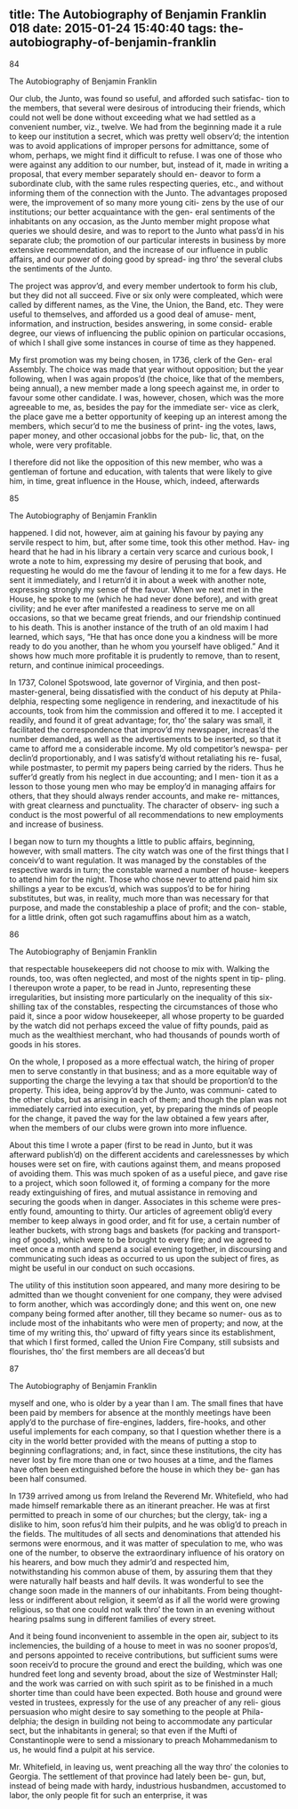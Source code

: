 title: The Autobiography of Benjamin Franklin 018
date: 2015-01-24 15:40:40
tags: the-autobiography-of-benjamin-franklin
---

84

The Autobiography of Benjamin Franklin

Our club, the Junto, was found so useful, and afforded such satisfac- tion to the members, that several were desirous of introducing their friends, which could not well be done without exceeding what we had settled as a convenient number, viz., twelve. We had from the beginning made it a rule to keep our institution a secret, which was pretty well observ’d; the intention was to avoid applications of improper persons for admittance, some of whom, perhaps, we might find it difficult to refuse. I was one of those who were against any addition to our number, but, instead of it, made in writing a proposal, that every member separately should en- deavor to form a subordinate club, with the same rules respecting queries, etc., and without informing them of the connection with the Junto. The advantages proposed were, the improvement of so many more young citi- zens by the use of our institutions; our better acquaintance with the gen- eral sentiments of the inhabitants on any occasion, as the Junto member might propose what queries we should desire, and was to report to the Junto what pass’d in his separate club; the promotion of our particular interests in business by more extensive recommendation, and the increase of our influence in public affairs, and our power of doing good by spread- ing thro’ the several clubs the sentiments of the Junto.

The project was approv’d, and every member undertook to form his club, but they did not all succeed. Five or six only were compleated, which were called by different names, as the Vine, the Union, the Band, etc. They were useful to themselves, and afforded us a good deal of amuse- ment, information, and instruction, besides answering, in some consid- erable degree, our views of influencing the public opinion on particular occasions, of which I shall give some instances in course of time as they happened.

My first promotion was my being chosen, in 1736, clerk of the Gen- eral Assembly. The choice was made that year without opposition; but the year following, when I was again propos’d (the choice, like that of the members, being annual), a new member made a long speech against me, in order to favour some other candidate. I was, however, chosen, which was the more agreeable to me, as, besides the pay for the immediate ser- vice as clerk, the place gave me a better opportunity of keeping up an interest among the members, which secur’d to me the business of print- ing the votes, laws, paper money, and other occasional jobbs for the pub- lic, that, on the whole, were very profitable.

I therefore did not like the opposition of this new member, who was a gentleman of fortune and education, with talents that were likely to give him, in time, great influence in the House, which, indeed, afterwards

85

The Autobiography of Benjamin Franklin

happened. I did not, however, aim at gaining his favour by paying any servile respect to him, but, after some time, took this other method. Hav- ing heard that he had in his library a certain very scarce and curious book, I wrote a note to him, expressing my desire of perusing that book, and requesting he would do me the favour of lending it to me for a few days. He sent it immediately, and I return’d it in about a week with another note, expressing strongly my sense of the favour. When we next met in the House, he spoke to me (which he had never done before), and with great civility; and he ever after manifested a readiness to serve me on all occasions, so that we became great friends, and our friendship continued to his death. This is another instance of the truth of an old maxim I had learned, which says, “He that has once done you a kindness will be more ready to do you another, than he whom you yourself have obliged.” And it shows how much more profitable it is prudently to remove, than to resent, return, and continue inimical proceedings.

In 1737, Colonel Spotswood, late governor of Virginia, and then post- master-general, being dissatisfied with the conduct of his deputy at Phila- delphia, respecting some negligence in rendering, and inexactitude of his accounts, took from him the commission and offered it to me. I accepted it readily, and found it of great advantage; for, tho’ the salary was small, it facilitated the correspondence that improv’d my newspaper, increas’d the number demanded, as well as the advertisements to be inserted, so that it came to afford me a considerable income. My old competitor’s newspa- per declin’d proportionably, and I was satisfy’d without retaliating his re- fusal, while postmaster, to permit my papers being carried by the riders. Thus he suffer’d greatly from his neglect in due accounting; and I men- tion it as a lesson to those young men who may be employ’d in managing affairs for others, that they should always render accounts, and make re- mittances, with great clearness and punctuality. The character of observ- ing such a conduct is the most powerful of all recommendations to new employments and increase of business.

I began now to turn my thoughts a little to public affairs, beginning, however, with small matters. The city watch was one of the first things that I conceiv’d to want regulation. It was managed by the constables of the respective wards in turn; the constable warned a number of house- keepers to attend him for the night. Those who chose never to attend paid him six shillings a year to be excus’d, which was suppos’d to be for hiring substitutes, but was, in reality, much more than was necessary for that purpose, and made the constableship a place of profit; and the con- stable, for a little drink, often got such ragamuffins about him as a watch,

86

The Autobiography of Benjamin Franklin

that respectable housekeepers did not choose to mix with. Walking the rounds, too, was often neglected, and most of the nights spent in tip- pling. I thereupon wrote a paper, to be read in Junto, representing these irregularities, but insisting more particularly on the inequality of this six- shilling tax of the constables, respecting the circumstances of those who paid it, since a poor widow housekeeper, all whose property to be guarded by the watch did not perhaps exceed the value of fifty pounds, paid as much as the wealthiest merchant, who had thousands of pounds worth of goods in his stores.

On the whole, I proposed as a more effectual watch, the hiring of proper men to serve constantly in that business; and as a more equitable way of supporting the charge the levying a tax that should be proportion’d to the property. This idea, being approv’d by the Junto, was communi- cated to the other clubs, but as arising in each of them; and though the plan was not immediately carried into execution, yet, by preparing the minds of people for the change, it paved the way for the law obtained a few years after, when the members of our clubs were grown into more influence.

About this time I wrote a paper (first to be read in Junto, but it was afterward publish’d) on the different accidents and carelessnesses by which houses were set on fire, with cautions against them, and means proposed of avoiding them. This was much spoken of as a useful piece, and gave rise to a project, which soon followed it, of forming a company for the more ready extinguishing of fires, and mutual assistance in removing and securing the goods when in danger. Associates in this scheme were pres- ently found, amounting to thirty. Our articles of agreement oblig’d every member to keep always in good order, and fit for use, a certain number of leather buckets, with strong bags and baskets (for packing and transport- ing of goods), which were to be brought to every fire; and we agreed to meet once a month and spend a social evening together, in discoursing and communicating such ideas as occurred to us upon the subject of fires, as might be useful in our conduct on such occasions.

The utility of this institution soon appeared, and many more desiring to be admitted than we thought convenient for one company, they were advised to form another, which was accordingly done; and this went on, one new company being formed after another, till they became so numer- ous as to include most of the inhabitants who were men of property; and now, at the time of my writing this, tho’ upward of fifty years since its establishment, that which I first formed, called the Union Fire Company, still subsists and flourishes, tho’ the first members are all deceas’d but

87

The Autobiography of Benjamin Franklin

myself and one, who is older by a year than I am. The small fines that have been paid by members for absence at the monthly meetings have been apply’d to the purchase of fire-engines, ladders, fire-hooks, and other useful implements for each company, so that I question whether there is a city in the world better provided with the means of putting a stop to beginning conflagrations; and, in fact, since these institutions, the city has never lost by fire more than one or two houses at a time, and the flames have often been extinguished before the house in which they be- gan has been half consumed.

In 1739 arrived among us from Ireland the Reverend Mr. Whitefield, who had made himself remarkable there as an itinerant preacher. He was at first permitted to preach in some of our churches; but the clergy, tak- ing a dislike to him, soon refus’d him their pulpits, and he was oblig’d to preach in the fields. The multitudes of all sects and denominations that attended his sermons were enormous, and it was matter of speculation to me, who was one of the number, to observe the extraordinary influence of his oratory on his hearers, and bow much they admir’d and respected him, notwithstanding his common abuse of them, by assuring them that they were naturally half beasts and half devils. It was wonderful to see the change soon made in the manners of our inhabitants. From being thought- less or indifferent about religion, it seem’d as if all the world were growing religious, so that one could not walk thro’ the town in an evening without hearing psalms sung in different families of every street.

And it being found inconvenient to assemble in the open air, subject to its inclemencies, the building of a house to meet in was no sooner propos’d, and persons appointed to receive contributions, but sufficient sums were soon receiv’d to procure the ground and erect the building, which was one hundred feet long and seventy broad, about the size of Westminster Hall; and the work was carried on with such spirit as to be finished in a much shorter time than could have been expected. Both house and ground were vested in trustees, expressly for the use of any preacher of any reli- gious persuasion who might desire to say something to the people at Phila- delphia; the design in building not being to accommodate any particular sect, but the inhabitants in general; so that even if the Mufti of Constantinople were to send a missionary to preach Mohammedanism to us, he would find a pulpit at his service.

Mr. Whitefield, in leaving us, went preaching all the way thro’ the colonies to Georgia. The settlement of that province had lately been be- gun, but, instead of being made with hardy, industrious husbandmen, accustomed to labor, the only people fit for such an enterprise, it was

